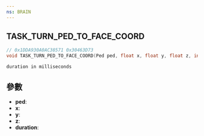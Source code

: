 ```yaml
---
ns: BRAIN
---
```

## TASK_TURN_PED_TO_FACE_COORD

```c
// 0x1DDA930A0AC38571 0x30463D73
void TASK_TURN_PED_TO_FACE_COORD(Ped ped, float x, float y, float z, int duration);
```

```
duration in milliseconds  
```

## 參數
* **ped**: 
* **x**: 
* **y**: 
* **z**: 
* **duration**: 

